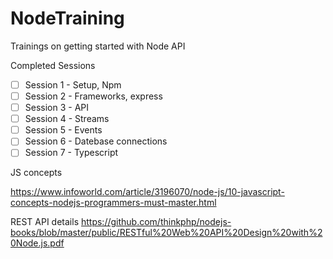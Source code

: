 # NodeTraining

Trainings on getting started with Node API

Completed Sessions
- [ ] Session 1 - Setup, Npm
- [ ] Session 2 - Frameworks, express
- [ ] Session 3 - API
- [ ] Session 4 - Streams
- [ ] Session 5 - Events
- [ ] Session 6 - Datebase connections
- [ ] Session 7 - Typescript

JS concepts

https://www.infoworld.com/article/3196070/node-js/10-javascript-concepts-nodejs-programmers-must-master.html

REST API details
https://github.com/thinkphp/nodejs-books/blob/master/public/RESTful%20Web%20API%20Design%20with%20Node.js.pdf



